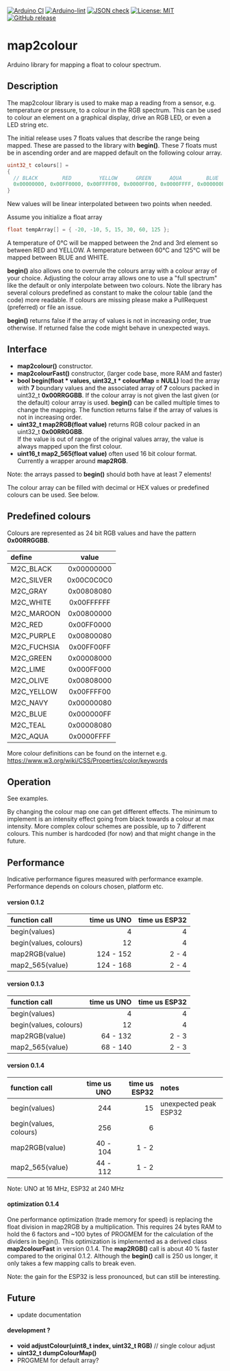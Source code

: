 
[![Arduino CI](https://github.com/RobTillaart/map2colour/workflows/Arduino%20CI/badge.svg)](https://github.com/marketplace/actions/arduino_ci)
[![Arduino-lint](https://github.com/RobTillaart/map2colour/actions/workflows/arduino-lint.yml/badge.svg)](https://github.com/RobTillaart/map2colour/actions/workflows/arduino-lint.yml)
[![JSON check](https://github.com/RobTillaart/map2colour/actions/workflows/jsoncheck.yml/badge.svg)](https://github.com/RobTillaart/map2colour/actions/workflows/jsoncheck.yml)
[![License: MIT](https://img.shields.io/badge/license-MIT-green.svg)](https://github.com/RobTillaart/map2colour/blob/master/LICENSE)
[![GitHub release](https://img.shields.io/github/release/RobTillaart/map2colour.svg?maxAge=3600)](https://github.com/RobTillaart/map2colour/releases)


# map2colour

Arduino library for mapping a float to colour spectrum.


## Description

The map2colour library is used to make map a reading from a sensor, e.g. temperature or pressure,
to a colour in the RGB spectrum. This can be used to colour an element on a graphical display, drive an RGB LED, or even a LED string etc.

The initial release uses 7 floats values that describe the range being mapped.
These are passed to the library with **begin()**.
These 7 floats must be in ascending order and are mapped default on the following colour array.

```cpp
uint32_t colours[] =
{
  // BLACK        RED         YELLOW      GREEN      AQUA        BLUE       WHITE
  0x00000000, 0x00FF0000, 0x00FFFF00, 0x0000FF00, 0x0000FFFF, 0x000000FF, 0x00FFFFFF
}
```

New values will be linear interpolated between two points when needed.

Assume you initialize a float array
```cpp
float tempArray[] = { -20, -10, 5, 15, 30, 60, 125 };
```
A temperature of 0°C will be mapped between the 2nd and 3rd element so
between RED and YELLOW.
A temperature between 60°C and 125°C will be mapped between BLUE and WHITE.

**begin()** also allows one to overrule the colours array with a colour array of your choice.
Adjusting the colour array allows one to use a "full spectrum" like the default or only 
interpolate between two colours. Note the library has several colours predefined as constant
to make the colour table (and the code) more readable. If colours are missing please make a 
PullRequest (preferred) or file an issue.

**begin()** returns false if the array of values is not in increasing order, true otherwise.
If returned false the code might behave in unexpected ways.


## Interface

- **map2colour()** constructor.
- **map2colourFast()** constructor, (larger code base, more RAM and faster)
- **bool begin(float \* values, uint32_t \* colourMap = NULL)** load the array with **7** 
boundary values and the associated array of **7** colours packed in uint32_t **0x00RRGGBB**.
If the colour array is not given the last given (or the default) colour array is used.
**begin()** can be called multiple times to change the mapping.
The function returns false if the array of values is not in increasing order.
- **uint32_t map2RGB(float value)** returns RGB colour packed in an uint32_t **0x00RRGGBB**.  
If the value is out of range of the original values array, the value is always mapped upon the first colour.
- **uint16_t map2_565(float value)** often used 16 bit colour format. Currently a wrapper around **map2RGB**.

Note: the arrays passed to **begin()** should both have at least 7 elements!

The colour array can be filled with decimal or HEX values or predefined colours can be used. See below.


## Predefined colours

Colours are represented as 24 bit RGB values and have the pattern **0x00RRGGBB**.


| define      | value      |
|:------------|:----------:|
| M2C_BLACK   | 0x00000000 |
| M2C_SILVER  | 0x00C0C0C0 |
| M2C_GRAY    | 0x00808080 |
| M2C_WHITE   | 0x00FFFFFF |
| M2C_MAROON  | 0x00800000 |
| M2C_RED     | 0x00FF0000 |
| M2C_PURPLE  | 0x00800080 |
| M2C_FUCHSIA | 0x00FF00FF |
| M2C_GREEN   | 0x00008000 |
| M2C_LIME    | 0x000FF000 |
| M2C_OLIVE   | 0x00808000 |
| M2C_YELLOW  | 0x00FFFF00 |
| M2C_NAVY    | 0x00000080 |
| M2C_BLUE    | 0x000000FF |
| M2C_TEAL    | 0x00008080 |
| M2C_AQUA    | 0x0000FFFF |


More colour definitions can be found on the internet e.g. https://www.w3.org/wiki/CSS/Properties/color/keywords


## Operation

See examples.

By changing the colour map one can get different effects. 
The minimum to implement is an intensity effect going from black towards a colour at max intensity. 
More complex colour schemes are possible, up to 7 different colours. 
This number is hardcoded (for now) and that might change in the future.


## Performance

Indicative performance figures measured with performance example.
Performance depends on colours chosen, platform etc.


#### version 0.1.2

| function call          | time us UNO | time us ESP32 |
|:-----------------------|------------:|--------------:|
| begin(values)          | 4           | 4             |
| begin(values, colours) | 12          | 4             |
| map2RGB(value)         | 124 - 152   | 2 - 4         |
| map2_565(value)        | 124 - 168   | 2 - 4         |


#### version 0.1.3

| function call          | time us UNO | time us ESP32 |
|:-----------------------|------------:|--------------:|
| begin(values)          | 4           | 4             |
| begin(values, colours) | 12          | 4             |
| map2RGB(value)         | 64 - 132    | 2 - 3         |
| map2_565(value)        | 68 - 140    | 2 - 3         |


#### version 0.1.4

| function call          | time us UNO | time us ESP32 | notes                 |
|:-----------------------|------------:|--------------:|:----------------------|
| begin(values)          | 244         | 15            | unexpected peak ESP32 |
| begin(values, colours) | 256         | 6             |
| map2RGB(value)         | 40 - 104    | 1 - 2         |
| map2_565(value)        | 44 - 112    | 1 - 2         |


Note: UNO at 16 MHz, ESP32 at 240 MHz


#### optimization 0.1.4

One performance optimization (trade memory for speed) is replacing the float division 
in map2RGB by a multiplication. 
This requires 24 bytes RAM to hold the 6 factors and ~100 bytes of PROGMEM for the calculation of the dividers in begin(). 
This optimization is implemented as a derived class **map2colourFast** in version 0.1.4.
The **map2RGB()** call is about 40 % faster compared to the original 0.1.2.
Although the **begin()** call is 250 us longer, it only takes a few mapping calls to break even.

Note: the gain for the ESP32 is less pronounced, but can still be interesting.


## Future

- update documentation


#### development ?

- **void adjustColour(uint8_t index, uint32_t RGB)**    // single colour adjust
- **uint32_t dumpColourMap()** 
- PROGMEM for default array?



